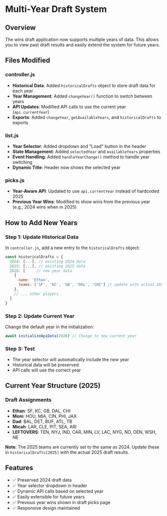 # Multi-Year Draft System

## Overview
The wins draft application now supports multiple years of data. This allows you to view past draft results and easily extend the system for future years.

## Files Modified

### controller.js
- **Historical Data**: Added `historicalDrafts` object to store draft data for each year
- **Year Management**: Added `changeYear()` function to switch between years
- **API Updates**: Modified API calls to use the current year (`api.currentYear`)
- **Exports**: Added `changeYear`, `getAvailableYears`, and `historicalDrafts` to exports

### list.js
- **Year Selector**: Added dropdown and "Load" button in the header
- **State Management**: Added `selectedYear` and `availableYears` properties
- **Event Handling**: Added `handleYearChange()` method to handle year switching
- **Dynamic Title**: Header now shows the selected year

### picks.js
- **Year-Aware API**: Updated to use `api.currentYear` instead of hardcoded 2025
- **Previous Year Wins**: Modified to show wins from the previous year (e.g., 2024 wins when in 2025)

## How to Add New Years

### Step 1: Update Historical Data
In `controller.js`, add a new entry to the `historicalDrafts` object:

```javascript
const historicalDrafts = {
  2024: [...], // existing 2024 data
  2025: [...], // existing 2025 data
  2026: [     // new year data
    {
      name: 'Ethan',
      teams: ['SF', 'KC', 'GB', 'DAL', 'CHI'] // update with actual 2026 draft
    },
    // ... other players
  ]
}
```

### Step 2: Update Current Year
Change the default year in the initialization:
```javascript
await initializeApiData(2026) // Change to new current year
```

### Step 3: Test
- The year selector will automatically include the new year
- Historical data will be preserved
- API calls will use the correct year

## Current Year Structure (2025)

### Draft Assignments
- **Ethan**: SF, KC, GB, DAL, CHI
- **Mom**: HOU, MIA, CIN, PHI, JAX  
- **Dad**: BAL, DET, BUF, ATL, TB
- **Micah**: LAR, CLE, PIT, SEA, ARI
- **LEFTOVERS**: TEN, NYJ, IND, CAR, MIN, LV, LAC, NYG, NO, DEN, WSH, NE

**Note**: The 2025 teams are currently set to the same as 2024. Update these in `historicalDrafts[2025]` with the actual 2025 draft results.

## Features
- ✅ Preserved 2024 draft data
- ✅ Year selector dropdown in header
- ✅ Dynamic API calls based on selected year
- ✅ Easily extensible for future years
- ✅ Previous year wins shown in draft picks page
- ✅ Responsive design maintained
